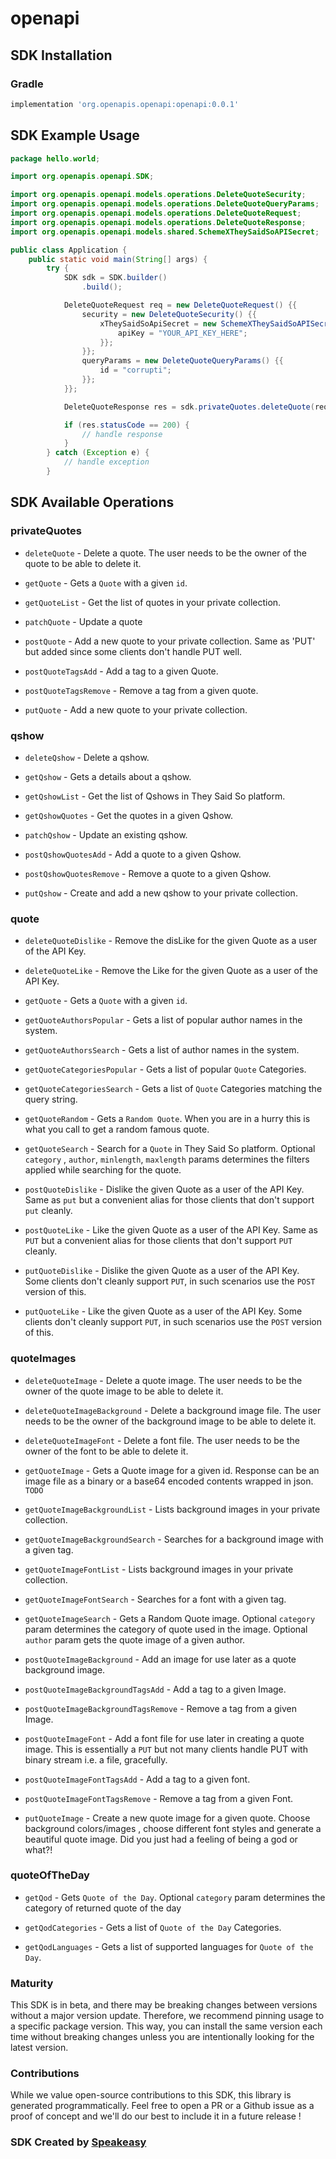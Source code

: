 # openapi

<!-- Start SDK Installation -->
## SDK Installation

### Gradle

```groovy
implementation 'org.openapis.openapi:openapi:0.0.1'
```
<!-- End SDK Installation -->

## SDK Example Usage
<!-- Start SDK Example Usage -->
```java
package hello.world;

import org.openapis.openapi.SDK;

import org.openapis.openapi.models.operations.DeleteQuoteSecurity;
import org.openapis.openapi.models.operations.DeleteQuoteQueryParams;
import org.openapis.openapi.models.operations.DeleteQuoteRequest;
import org.openapis.openapi.models.operations.DeleteQuoteResponse;
import org.openapis.openapi.models.shared.SchemeXTheySaidSoAPISecret;

public class Application {
    public static void main(String[] args) {
        try {
            SDK sdk = SDK.builder()
                .build();

            DeleteQuoteRequest req = new DeleteQuoteRequest() {{
                security = new DeleteQuoteSecurity() {{
                    xTheySaidSoApiSecret = new SchemeXTheySaidSoAPISecret() {{
                        apiKey = "YOUR_API_KEY_HERE";
                    }};
                }};
                queryParams = new DeleteQuoteQueryParams() {{
                    id = "corrupti";
                }};
            }};            

            DeleteQuoteResponse res = sdk.privateQuotes.deleteQuote(req);

            if (res.statusCode == 200) {
                // handle response
            }
        } catch (Exception e) {
            // handle exception
        }
```
<!-- End SDK Example Usage -->

<!-- Start SDK Available Operations -->
## SDK Available Operations


### privateQuotes

* `deleteQuote` - Delete a quote. The user needs to be the owner of the quote to be able to delete it.

* `getQuote` - Gets a `Quote` with a given `id`.
* `getQuoteList` - Get the list of quotes in your private collection.
* `patchQuote` - Update a quote
* `postQuote` - Add a new quote to your private collection. Same as 'PUT' but added since some clients don't handle PUT well.
* `postQuoteTagsAdd` - Add a tag to a given Quote.
* `postQuoteTagsRemove` - Remove a tag from a given quote.
* `putQuote` - Add a new quote to your private collection.

### qshow

* `deleteQshow` - Delete a qshow.

* `getQshow` - Gets a details about a qshow.

* `getQshowList` - Get the list of Qshows in They Said So platform.
* `getQshowQuotes` - Get the quotes in a given Qshow.
* `patchQshow` - Update an existing qshow.
* `postQshowQuotesAdd` - Add a quote to a given Qshow.
* `postQshowQuotesRemove` - Remove a quote to a given Qshow.
* `putQshow` - Create and add a new qshow to your private collection.

### quote

* `deleteQuoteDislike` - Remove the disLike for the given Quote as a user of the API Key.
* `deleteQuoteLike` - Remove the Like for the given Quote as a user of the API Key.
* `getQuote` - Gets a `Quote` with a given `id`.
* `getQuoteAuthorsPopular` - Gets a list of popular author names in the system. 

* `getQuoteAuthorsSearch` - Gets a list of author names in the system. 

* `getQuoteCategoriesPopular` - Gets a list of popular `Quote` Categories.

* `getQuoteCategoriesSearch` - Gets a list of `Quote` Categories matching the query string.

* `getQuoteRandom` - Gets a `Random Quote`. When you are in a hurry this is what you call to get a random famous quote.
* `getQuoteSearch` - Search for a `Quote` in They Said So platform. Optional `category` , `author`, `minlength`, `maxlength` params determines the filters applied while searching for the quote. 
* `postQuoteDislike` - Dislike the given Quote as a user of the API Key. Same as `put` but a convenient alias for those clients that don't support `put` cleanly.
* `postQuoteLike` - Like the given Quote as a user of the API Key. Same as `PUT` but a convenient alias for those clients that don't support `PUT` cleanly.
* `putQuoteDislike` - Dislike the given Quote as a user of the API Key. Some clients don't cleanly support `PUT`, in such scenarios use the `POST` version of this.
* `putQuoteLike` - Like the given Quote as a user of the API Key. Some clients don't cleanly support `PUT`, in such scenarios use the `POST` version of this.

### quoteImages

* `deleteQuoteImage` - Delete a quote image. The user needs to be the owner of the quote image to be able to delete it.

* `deleteQuoteImageBackground` - Delete a background image file. The user needs to be the owner of the background image to be able to delete it.

* `deleteQuoteImageFont` - Delete a font file. The user needs to be the owner of the font to be able to delete it.

* `getQuoteImage` - Gets a Quote image for a given id. Response can be an image file as a binary or a base64 encoded contents wrapped in json. `TODO`

* `getQuoteImageBackgroundList` - Lists background images in your private collection. 

* `getQuoteImageBackgroundSearch` - Searches for a background image with a given tag. 

* `getQuoteImageFontList` - Lists background images in your private collection. 

* `getQuoteImageFontSearch` - Searches for a font with a given tag. 

* `getQuoteImageSearch` - Gets a Random Quote image. Optional `category` param determines the category of quote used in the image. Optional `author` param gets the quote image of a given author. 

* `postQuoteImageBackground` - Add an image for use later as a quote background image.
* `postQuoteImageBackgroundTagsAdd` - Add a tag to a given Image.
* `postQuoteImageBackgroundTagsRemove` - Remove a tag from a given Image.
* `postQuoteImageFont` - Add a font file for use later in creating a quote image. This is essentially a `PUT` but not many clients handle PUT with binary stream i.e. a file, gracefully.
* `postQuoteImageFontTagsAdd` - Add a tag to a given font.
* `postQuoteImageFontTagsRemove` - Remove a tag from a given Font.
* `putQuoteImage` - Create a new quote image for a given quote. Choose background colors/images , choose different font styles and generate a beautiful quote image. Did you just had a feeling of being a god or what?!


### quoteOfTheDay

* `getQod` - Gets `Quote of the Day`. Optional `category` param determines the category of returned quote of the day

* `getQodCategories` - Gets a list of `Quote of the Day` Categories.

* `getQodLanguages` - Gets a list of supported languages for `Quote of the Day`. 

<!-- End SDK Available Operations -->

### Maturity

This SDK is in beta, and there may be breaking changes between versions without a major version update. Therefore, we recommend pinning usage 
to a specific package version. This way, you can install the same version each time without breaking changes unless you are intentionally 
looking for the latest version.

### Contributions

While we value open-source contributions to this SDK, this library is generated programmatically. 
Feel free to open a PR or a Github issue as a proof of concept and we'll do our best to include it in a future release !

### SDK Created by [Speakeasy](https://docs.speakeasyapi.dev/docs/using-speakeasy/client-sdks)
